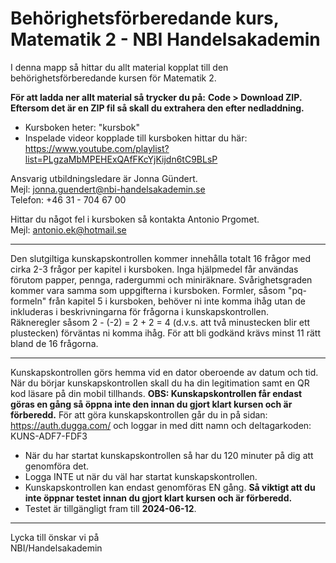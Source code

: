# Behörighetsförberedande kurs, Matematik 2 - NBI Handelsakademin
I denna mapp så hittar du allt material kopplat till den behörighetsförberedande kursen för Matematik 2. 

**För att ladda ner allt material så trycker du på:**
**Code > Download ZIP. Eftersom det är en ZIP fil så skall du extrahera den efter nedladdning.**

- Kursboken heter: "kursbok"
- Inspelade videor kopplade till kursboken hittar du här: https://www.youtube.com/playlist?list=PLgzaMbMPEHExQAfFKcYjKijdn6tC9BLsP

Ansvarig utbildningsledare är Jonna Gündert. <br>
Mejl: jonna.guendert@nbi-handelsakademin.se <br>
Telefon: +46 31 - 704 67 00 

Hittar du något fel i kursboken så kontakta Antonio Prgomet. <br>
Mejl: antonio.ek@hotmail.se



--------------
Den slutgiltiga kunskapskontrollen kommer innehålla totalt 16 frågor med cirka 2-3 frågor per kapitel i kursboken. Inga hjälpmedel får användas förutom papper, pennga, radergummi och miniräknare. Svårighetsgraden kommer vara samma som uppgifterna i kursboken. Formler, såsom "pq-formeln" från kapitel 5 i kursboken, behöver ni inte komma ihåg utan de inkluderas i beskrivningarna för frågorna i kunskapskontrollen. <br>
Räkneregler såsom 2 - (-2) = 2 + 2 = 4 (d.v.s. att två minustecken blir ett plustecken) förväntas ni komma ihåg. För att bli godkänd krävs minst 11 rätt bland de 16 frågorna. 

--------------
Kunskapskontrollen görs hemma vid en dator oberoende av datum och tid. När du börjar kunskapskontrollen skall du ha din legitimation samt en QR kod läsare på din mobil tillhands. **OBS: Kunskapskontrollen får endast göras en gång så öppna inte den innan du gjort klart kursen och är förberedd.**
För att göra kunskapskontrollen går du in på sidan: https://auth.dugga.com/ och loggar in med ditt namn och deltagarkoden: KUNS-ADF7-FDF3
- När du har startat kunskapskontrollen så har du 120 minuter på dig att genomföra det.
- Logga INTE ut när du väl har startat kunskapskontrollen.
- Kunskapskontrollen kan endast genomföras EN gång. **Så viktigt att du inte öppnar testet innan du gjort klart kursen och är förberedd.** 
- Testet är tillgängligt fram till **2024-06-12**.

--------------

Lycka till önskar vi på <br>
NBI/Handelsakademin
